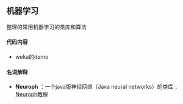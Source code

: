 ## 机器学习

整理的常用机器学习的类库和算法

#### 代码内容

+ weka的demo

#### 名词解释

+ **Neuroph** ：一个java版神经网络（Java neural networks）的类库 ，[Neuroph教程](http://www.certpal.com/blogs/2010/04/java-neural-networks-and-neuroph-a-tutorial/)